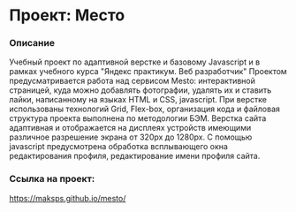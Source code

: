 # Проект: Место

### Описание

Учебный проект по адаптивной верстке и базовому Javascript и  в рамках учебного курса "Яндекс практикум. Веб разработчик"
Проектом предусматривается  работа над сервисом Mesto: интерактивной страницей, куда можно добавлять фотографии, удалять их и ставить лайки, написанному на языках HTML и CSS, javascript.
При верстке использованы технологий Grid, Flex-box, организация кода и файловая структура проекта выполнена по методологии БЭМ.
Верстка сайта адаптивная и отображается на дисплеях устройств имеющими различное разрешение экрана от 320px до 1280px. С помощью javascript предусмотрена обработка всплывающего окна редактирования профиля, редактирование имени профиля сайта.

### Ссылка на проект:

https://maksps.github.io/mesto/
